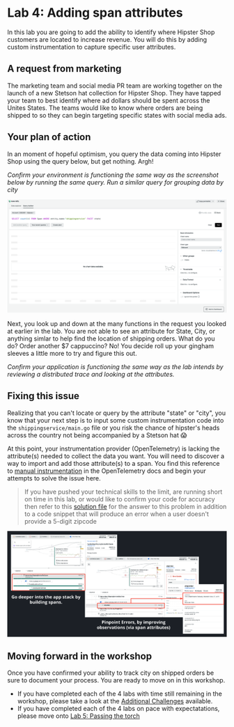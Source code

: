 # Lab 4: Adding span attributes

In this lab you are going to add the ability to identify where Hipster Shop customers are located to increase revenue. You will do this by adding custom instrumentation to capture specific user attributes.

## A request from marketing

The marketing team and social media PR team are working together on the launch of a new Stetson hat collection for Hipster Shop. They have tapped your team to best identify where ad dollars should be spent across the Unites States. The teams would like to know where orders are being shipped to so they can begin targeting specific states with social media ads.

## Your plan of action

In an moment of hopeful optimism, you query the data coming into Hipster Shop using the query below, but get nothing. Argh!

_Confirm your environment is functioning the same way as the screenshot below by running the same query. Run a similar query for grouping data by city_

![Cursor_and_shippingservice___shippingservice___New_Relic_One.png](assets/Cursor_and_shippingservice___shippingservice___New_Relic_One.png)

Next, you look up and down at the many functions in the request you looked at earlier in the lab. You are not able to see an attribute for State, City, or anything simlar to help find the location of shipping orders. What do you do? Order another $7 cappuccino? No! You decide roll up your gingham sleeves a little more to try and figure this out.

_Confirm your application is functioning the same way as the lab intends by reviewing a distributed trace and looking at the attributes._

## Fixing this issue

Realizing that you can't locate or query by the attribute "state" or "city", you know that your next step is to input some custom instrumentation code into the `shippingservice/main.go` file or you risk the chance of hipster's heads across the country not being accompanied by a Stetson hat :scream:

At this point, your instrumentation provider (OpenTelemetry) is lacking the attribute(s) needed to collect the data you want. You will need to discover a way to import and add those attribute(s) to a span. You find this reference to [manual instrumentation](https://opentelemetry.io/docs/instrumentation/go/manual/) in the OpenTelemetry docs and begin your attempts to solve the issue here.

> If you have pushed your technical skills to the limit, are running short on time in this lab, or would like to confirm your code for accuracy then refer to this [solution file](/reference/shippingservice-AFTER.go) for the answer to this problem in addition to a code snippet that will produce an error when a user doesn't provide a 5-digit zipcode

![lab4-result.png](assets/lab4-result.png)

## Moving forward in the workshop

Once you have confirmed your ability to track city on shipped orders be sure to document your process. You are ready to move on in this workshop.

- If you have completed each of the 4 labs with time still remaining in the workshop, please take a look at the [Additional Challenges](Additional-Challenges.md) available.
- If you have completed each of the 4 labs on pace with expectatations, please move onto [Lab 5: Passing the torch](lab_5-passing-the-torch.md)
